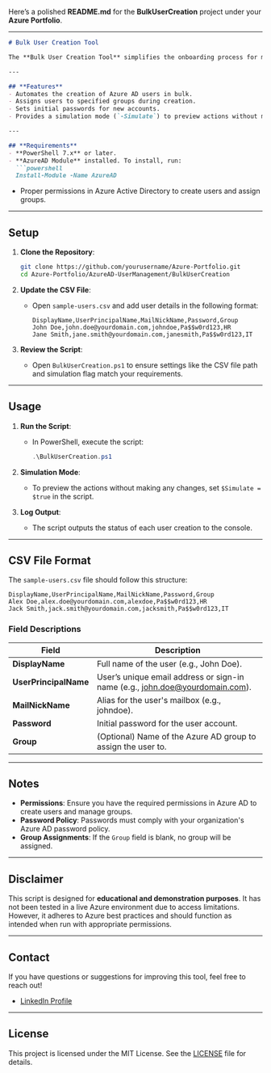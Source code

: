 Here’s a polished **README.md** for the **BulkUserCreation** project under your **Azure Portfolio**.

---

```markdown
# Bulk User Creation Tool

The **Bulk User Creation Tool** simplifies the onboarding process for multiple users in **Azure Active Directory (Azure AD)**. By leveraging a CSV file, you can automate the creation of user accounts, assign roles or groups, and set passwords.

---

## **Features**
- Automates the creation of Azure AD users in bulk.
- Assigns users to specified groups during creation.
- Sets initial passwords for new accounts.
- Provides a simulation mode (`-Simulate`) to preview actions without making changes.

---

## **Requirements**
- **PowerShell 7.x** or later.
- **AzureAD Module** installed. To install, run:
  ```powershell
  Install-Module -Name AzureAD
  ```
- Proper permissions in Azure Active Directory to create users and assign groups.

---

## **Setup**
1. **Clone the Repository**:
   ```bash
   git clone https://github.com/yourusername/Azure-Portfolio.git
   cd Azure-Portfolio/AzureAD-UserManagement/BulkUserCreation
   ```

2. **Update the CSV File**:
   - Open `sample-users.csv` and add user details in the following format:
     ```csv
     DisplayName,UserPrincipalName,MailNickName,Password,Group
     John Doe,john.doe@yourdomain.com,johndoe,Pa$$w0rd123,HR
     Jane Smith,jane.smith@yourdomain.com,janesmith,Pa$$w0rd123,IT
     ```

3. **Review the Script**:
   - Open `BulkUserCreation.ps1` to ensure settings like the CSV file path and simulation flag match your requirements.

---

## **Usage**
1. **Run the Script**:
   - In PowerShell, execute the script:
     ```powershell
     .\BulkUserCreation.ps1
     ```

2. **Simulation Mode**:
   - To preview the actions without making any changes, set `$Simulate = $true` in the script.

3. **Log Output**:
   - The script outputs the status of each user creation to the console.

---

## **CSV File Format**
The `sample-users.csv` file should follow this structure:
```csv
DisplayName,UserPrincipalName,MailNickName,Password,Group
Alex Doe,alex.doe@yourdomain.com,alexdoe,Pa$$w0rd123,HR
Jack Smith,jack.smith@yourdomain.com,jacksmith,Pa$$w0rd123,IT
```

### **Field Descriptions**
| **Field**          | **Description**                                                                 |
|--------------------|-------------------------------------------------------------------------------|
| **DisplayName**     | Full name of the user (e.g., John Doe).                                       |
| **UserPrincipalName** | User’s unique email address or sign-in name (e.g., john.doe@yourdomain.com). |
| **MailNickName**    | Alias for the user's mailbox (e.g., johndoe).                                |
| **Password**        | Initial password for the user account.                                       |
| **Group**           | (Optional) Name of the Azure AD group to assign the user to.                 |

---

## **Notes**
- **Permissions**: Ensure you have the required permissions in Azure AD to create users and manage groups.
- **Password Policy**: Passwords must comply with your organization's Azure AD password policy.
- **Group Assignments**: If the `Group` field is blank, no group will be assigned.

---

## **Disclaimer**
This script is designed for **educational and demonstration purposes**. It has not been tested in a live Azure environment due to access limitations. However, it adheres to Azure best practices and should function as intended when run with appropriate permissions.

---

## **Contact**
If you have questions or suggestions for improving this tool, feel free to reach out!
- [LinkedIn Profile](https://www.linkedin.com/in/helen-najar)

---

## **License**
This project is licensed under the MIT License. See the [LICENSE](https://github.com/Abyloon/O365-Automation-and-AD-Management-Tools/blob/main/LICENSE.md) file for details.
